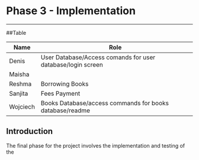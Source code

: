 # Phase 3 - Implementation

---

##Table 

| Name | Role |
| ----------- | ----------- |
| Denis | User Database/Access comands for user database/login screen |
| Maisha |  |
| Reshma | Borrowing Books |
| Sanjita | Fees Payment |
| Wojciech | Books Database/access commands for books database/readme |

## Introduction

The final phase for the project involves the implementation and testing of the 
